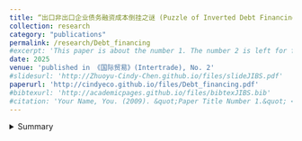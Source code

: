 ```yaml
---
title: “出口非出口企业债务融资成本倒挂之谜 (Puzzle of Inverted Debt Financing Costs Between Exporters and Non-Exporters, joint with Jimmy Xu and Miaojie Yu)” 
collection: research
category: "publications"
permalink: /research/Debt_financing
#excerpt: 'This paper is about the number 1. The number 2 is left for future work.'
date: 2025
venue: 'published in 《国际贸易》(Intertrade), No. 2'
#slidesurl: 'http://Zhuoyu-Cindy-Chen.github.io/files/slideJIBS.pdf'
paperurl: 'http://cindyeco.github.io/files/Debt_financing.pdf'
#bibtexurl: 'http://academicpages.github.io/files/bibtexJIBS.bib'
#citation: 'Your Name, You. (2009). &quot;Paper Title Number 1.&quot; <i>Journal 1</i>. 1(1).'
---
```


<details>
<summary>Summary</summary>
<p>
It is important for the financial system to lower the cost of borrowing, increase the supply of credit, and ensure the steady and high-quality growth of foreign trade. Focusing on these aspects, this paper constructs a partial equilibrium model and analyses it with actual data. The paper finds that exporters within the same industry generally enjoy lower debt financing costs. However, the same firms experience a significant increase in financing costs after they start exporting. The mechanism analysis confirms the conclusion of the model and shows that both the risk premium mechanism and the financing supply and demand mechanism are significant factors affecting the debt financing costs of firms. On the one hand, reduced systematic risk resulting from multinational marketing can reduce the debt financing costs of exporters. On the other hand, the relative size of financing needs and trade credit generated by exporting influence their debt financing costs through the supply and demand mechanism, causing variations across samples.
</p>
</details>

